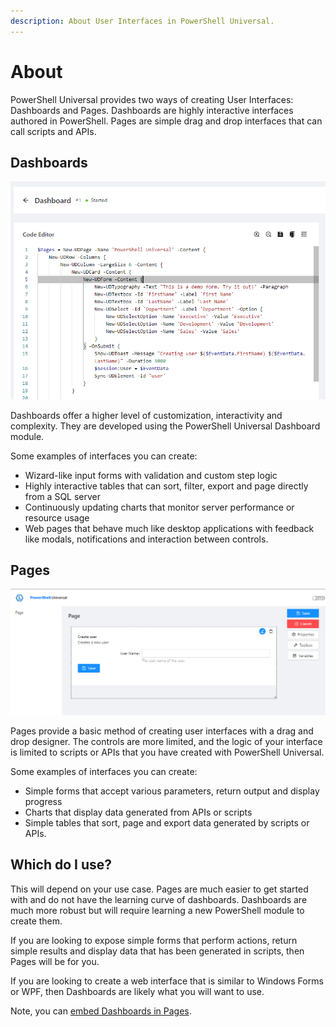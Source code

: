 ```yaml
---
description: About User Interfaces in PowerShell Universal.
---
```


# About

PowerShell Universal provides two ways of creating User Interfaces: Dashboards and Pages. Dashboards are highly interactive interfaces authored in PowerShell. Pages are simple drag and drop interfaces that can call scripts and APIs.&#x20;

## Dashboards

![Dashboard Editor](<../.gitbook/assets/image (303).png>)

Dashboards offer a higher level of customization, interactivity and complexity. They are developed using the PowerShell Universal Dashboard module.&#x20;

Some examples of interfaces you can create:&#x20;

* Wizard-like input forms with validation and custom step logic
* Highly interactive tables that can sort, filter, export and page directly from a SQL server
* Continuously updating charts that monitor server performance or resource usage&#x20;
* Web pages that behave much like desktop applications with feedback like modals, notifications and interaction between controls.&#x20;

## Pages

![Page Editor](<../.gitbook/assets/image (306).png>)

Pages provide a basic method of creating user interfaces with a drag and drop designer. The controls are more limited, and the logic of your interface is limited to scripts or APIs that you have created with PowerShell Universal.&#x20;

Some examples of interfaces you can create:&#x20;

* Simple forms that accept various parameters, return output and display progress
* Charts that display data generated from APIs or scripts&#x20;
* Simple tables that sort, page and export data generated by scripts or APIs.&#x20;

## Which do I use?&#x20;

This will depend on your use case. Pages are much easier to get started with and do not have the learning curve of dashboards. Dashboards are much more robust but will require learning a new PowerShell module to create them.&#x20;

If you are looking to expose simple forms that perform actions, return simple results and display data that has been generated in scripts, then Pages will be for you.&#x20;

If you are looking to create a web interface that is similar to Windows Forms or WPF, then Dashboards are likely what you will want to use.&#x20;

Note, you can [embed Dashboards in Pages](pages/iframe.md#embed-a-dashboard-in-a-page).

&#x20;





